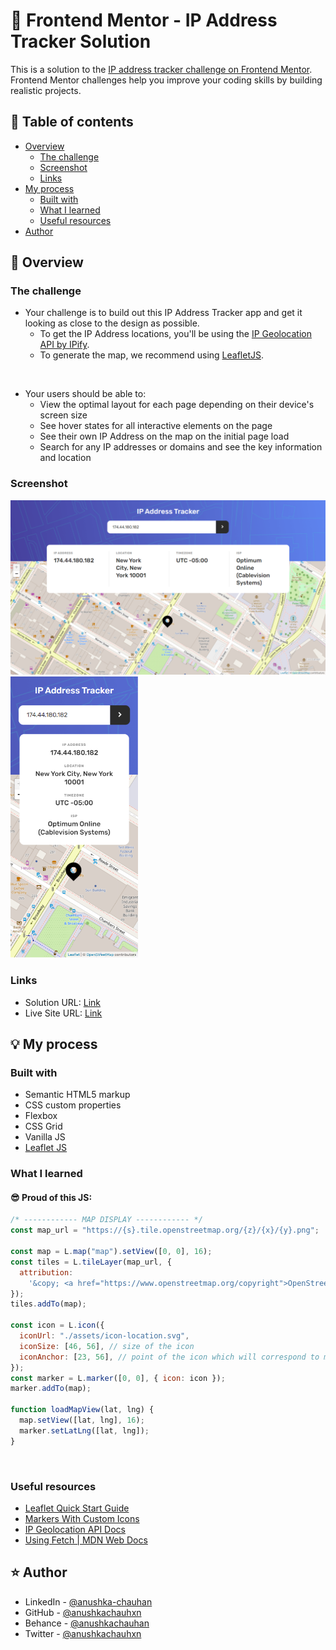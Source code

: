 # 🎯 Frontend Mentor - IP Address Tracker Solution

This is a solution to the [IP address tracker challenge on Frontend Mentor](https://www.frontendmentor.io/challenges/ip-address-tracker-I8-0yYAH0). Frontend Mentor challenges help you improve your coding skills by building realistic projects.

## 📜 Table of contents

- [Overview](#overview)
  - [The challenge](#the-challenge)
  - [Screenshot](#screenshot)
  - [Links](#links)
- [My process](#my-process)
  - [Built with](#built-with)
  - [What I learned](#what-i-learned)
  - [Useful resources](#useful-resources)
- [Author](#author)

## 📝 Overview

### The challenge

- Your challenge is to build out this IP Address Tracker app and get it looking as close to the design as possible.
  - To get the IP Address locations, you'll be using the [IP Geolocation API by IPify](https://geo.ipify.org/).
  - To generate the map, we recommend using [LeafletJS](https://leafletjs.com/).

<br>

- Your users should be able to:
  - View the optimal layout for each page depending on their device's screen size
  - See hover states for all interactive elements on the page
  - See their own IP Address on the map on the initial page load
  - Search for any IP addresses or domains and see the key information and location

### Screenshot

<img src="./assets/screenshot.png">
<img height="450px" src="./assets/screenshot-2.png">

### Links

- Solution URL: [Link](https://github.com/anushkachauhxn/frontend-mentor-projects/tree/main/projects/8-ip-address-tracker)
- Live Site URL: [Link](https://anushkachauhxn.github.io/frontend-mentor-projects/projects/8-ip-address-tracker/)

## 💡 My process

### Built with

- Semantic HTML5 markup
- CSS custom properties
- Flexbox
- CSS Grid
- Vanilla JS
- [Leaflet JS](https://leafletjs.com/)

### What I learned

#### 😎 Proud of this JS:

```js
/* ------------ MAP DISPLAY ------------ */
const map_url = "https://{s}.tile.openstreetmap.org/{z}/{x}/{y}.png";

const map = L.map("map").setView([0, 0], 16);
const tiles = L.tileLayer(map_url, {
  attribution:
    '&copy; <a href="https://www.openstreetmap.org/copyright">OpenStreetMap</a> contributors',
});
tiles.addTo(map);

const icon = L.icon({
  iconUrl: "./assets/icon-location.svg",
  iconSize: [46, 56], // size of the icon
  iconAnchor: [23, 56], // point of the icon which will correspond to marker's location
});
const marker = L.marker([0, 0], { icon: icon });
marker.addTo(map);

function loadMapView(lat, lng) {
  map.setView([lat, lng], 16);
  marker.setLatLng([lat, lng]);
}
```

<br>

### Useful resources

- [Leaflet Quick Start Guide](https://leafletjs.com/examples/quick-start/)
- [Markers With Custom Icons](https://leafletjs.com/examples/custom-icons/)
- [IP Geolocation API Docs](https://geo.ipify.org/docs)
- [Using Fetch | MDN Web Docs](https://developer.mozilla.org/en-US/docs/Web/API/Fetch_API)

## ⭐ Author

- LinkedIn - [@anushka-chauhan](https://www.linkedin.com/in/anushka-chauhan)
- GitHub - [@anushkachauhxn](https://github.com/anushkachauhxn)
- Behance - [@anushkachauhan](https://www.behance.net/anushkachauhan)
- Twitter - [@anushkachauhxn](https://twitter.com/anushkachauhxn)

